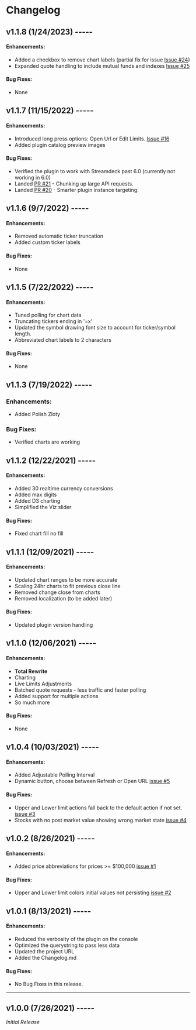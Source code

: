 # Changelog

## v1.1.8 (1/24/2023) -----

#### Enhancements:
- Added a checkbox to remove chart labels (partial fix for issue [Issue #24](https://github.com/Phando/Streamdeck-Stonks/issues/24))
- Expanded quote handling to include mutual funds and indexes [Issue #25](https://github.com/Phando/Streamdeck-Stonks/issues/25) 

#### Bug Fixes:
- None

## v1.1.7 (11/15/2022) -----

#### Enhancements:
- Introduced long press options: Open Url or Edit Limits. [Issue #16](https://github.com/Phando/Streamdeck-Stonks/issues/16) 
- Added plugin catalog preview images

#### Bug Fixes:
- Verified the plugin to work with Streamdeck past 6.0 (currently not working in 6.0)
- Landed [PR #21](https://github.com/Phando/Streamdeck-Stonks/pull/21) - Chunking up large API requests.
- Landed [PR #20](https://github.com/Phando/Streamdeck-Stonks/pull/20) - Smarter plugin instance targeting.

## v1.1.6 (9/7/2022) -----

#### Enhancements:
- Removed automatic ticker truncation
- Added custom ticker labels

#### Bug Fixes:
- None
  
  
## v1.1.5 (7/22/2022) -----

#### Enhancements:
- Tuned polling for chart data
- Truncating tickers ending in '=x'
- Updated the symbol drawing font size to account for ticker/symbol length. 
- Abbreviated chart labels to 2 characters

#### Bug Fixes:
- None


## v1.1.3 (7/19/2022) -----
### Enhancements:
- Added Polish Zloty

### Bug Fixes:
- Verified charts are working


## v1.1.2 (12/22/2021) -----

#### Enhancements:
- Added 30 realtime currency conversions 
- Added max digits
- Added D3 charting
- Simplified the Viz slider

#### Bug Fixes:
- Fixed chart fill no fill

## v1.1.1 (12/09/2021) -----

#### Enhancements:
- Updated chart ranges to be more accurate
- Scaling 24hr charts to fit previous close line
- Removed change close from charts
- Removed localization (to be added later)

#### Bug Fixes:
- Updated plugin version handling

## v1.1.0 (12/06/2021) -----

#### Enhancements:
- **Total Rewrite**
- Charting
- Live Limits Adjustments
- Batched quote requests - less traffic and faster polling
- Added support for multiple actions
- So much more

#### Bug Fixes:
- None
 
## v1.0.4 (10/03/2021) -----

#### Enhancements:
- Added Adjustable Polling Interval
- Dynamic button, choose between Refresh or Open URL
[issue #5](https://github.com/Phando/Streamdeck-Stonks/issues/5)

#### Bug Fixes:
- Upper and Lower limit actions fall back to the default action if not set. 
[issue #3](https://github.com/Phando/Streamdeck-Stonks/issues/3)
- Stocks with no post market value showing wrong market state
[issue #4](https://github.com/Phando/Streamdeck-Stonks/issues/4)

## v1.0.2 (8/26/2021) -----

#### Enhancements:
- Added price abbreviations for prices >= $100,000
[issue #1](https://github.com/Phando/Streamdeck-Stonks/issues/1)

#### Bug Fixes:
- Upper and Lower limit colors initial values not persisting
[issue #2](https://github.com/Phando/Streamdeck-Stonks/issues/2)


## v1.0.1 (8/13/2021) -----

#### Enhancements:
- Reduced the verbosity of the plugin on the console
- Optimized the querystring to pass less data
- Updated the project URL
- Added the Changelog.md

#### Bug Fixes:
- No Bug Fixes in this release.

---

## v1.0.0 (7/26/2021) -----
*Initial Release*
